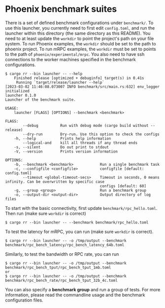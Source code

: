 # Phoenix benchmark suites

There is a set of defined benchmark configurations under `benchmark/`.
To use this launcher, you currently need to first edit `config.toml`,
and run the launcher within this directory (the same directory as this
README). You need to at least update the `workdir` to point the project's
path on your file system. To run Phoenix examples, the `workdir` should 
be set to the path to phoenix project. To run mRPC examples, the `workdir`
must be set to points to the path of `phoenix/experimental/mrpc`.
You also need to have ssh connections to the worker machines
specified in the benchmark configurations.

```
$ cargo rr --bin launcher -- --help
    Finished release [optimized + debuginfo] target(s) in 0.41s
     Running `target/release/launcher --help`
[2023-03-02 11:46:08.073007 INFO benchmark/src/main.rs:632] env_logger initialized
launcher 0.1.0
Launcher of the benchmark suite.

USAGE:
    launcher [FLAGS] [OPTIONS] --benchmark <benchmark>

FLAGS:
        --debug          Run with debug mode (cargo build without --release)
        --dry-run        Dry-run. Use this option to check the configs
    -h, --help           Prints help information
        --logical-and    kill all threads if any thread ends
    -s, --silent         Do out print to stdout
    -V, --version        Prints version information

OPTIONS:
    -b, --benchmark <benchmark>            Run a single benchmark task
    -c, --configfile <configfile>          configfile [default: config.toml]
        --timeout <global-timeout-secs>    Timeout in seconds, 0 means infinity. Can be overwritten by specific case
                                           configs [default: 60]
    -g, --group <group>                    Run a benchmark group
    -o, --output-dir <output-dir>          Output directory of log files
```

To start with the basic connectivity, first update `benchmark/rpc_hello.toml`. Then run (make sure `workdir` is correct)
```
$ cargo rr --bin launcher -- --benchmark benchmark/rpc_hello.toml
```

To test the latency for mRPC, you can run (make sure `workdir` is
correct).
```
$ cargo rr --bin launcher -- -o /tmp/output --benchmark benchmark/rpc_bench_latency/rpc_bench_latency_64b.toml
```

Similarly, to test the bandwidth or RPC rate, you can run
```
$ cargo rr --bin launcher -- -o /tmp/output --benchmark benchmark/rpc_bench_tput/rpc_bench_tput_1mb.toml
or
$ cargo rr --bin launcher -- -o /tmp/output --benchmark benchmark/rpc_bench_rate/rpc_bench_tput_32b_4c.toml
```

You can also specify a __benchmark group__ and run a group of tests.
For more information, please read the commandline usage and the
benchmark configuration files.
